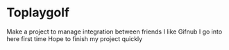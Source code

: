 # Toplaygolf
Make a project to manage integration between friends
I like Gifnub
I go into here first time
Hope to finish my project quickly
